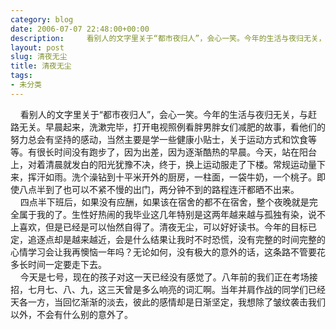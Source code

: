 ```yaml
---
category: blog
date: 2006-07-07 22:48:00+00:00
description:     看别人的文字里关于“都市夜归人”，会心一笑。今年的生活与夜归无关，与赶路
layout: post
slug: 清夜无尘
title: 清夜无尘
tags:
- 未分类
---
```


    看别人的文字里关于“都市夜归人”，会心一笑。今年的生活与夜归无关，与赶路无关。早晨起来，洗漱完毕，打开电视照例看胖男胖女们减肥的故事，看他们的努力总会有坚持的感动，当然主要是学一些健康小贴士，关于运动方式和饮食等等。有很长时间没有跑步了，因为出差，因为逐渐酷热的早晨。今天，站在阳台上，对着清晨就发白的阳光犹豫不决，终于，换上运动服走了下楼。常规运动量下来，挥汗如雨。洗个澡钻到十平米开外的厨房，一柱面，一袋牛奶，一个桃子。即使八点半到了也可以不紧不慢的出门，两分钟不到的路程连汗都晒不出来。  
    四点半下班后，如果没有应酬，如果该在宿舍的都不在宿舍，整个夜晚就是完全属于我的了。生性好热闹的我毕业这几年特别是这两年越来越与孤独有染，说不上喜欢，但是已经是可以怡然自得了。清夜无尘，可以好好读书。今年的目标已定，追逐点却是越来越近，会是什么结果让我时不时恐慌，没有完整的时间完整的心情学习会让我再懊恼一年吗？无论如何，没有极大的意外的话，这条路不管要花多长时间一定要走下去。  
    今天是七号，现在的孩子对这一天已经没有感觉了。八年前的我们正在考场接招，七月七、八、九，这三天曾是多么响亮的词汇啊。当年并肩作战的同学们已经天各一方，当回忆渐渐的淡去，彼此的感情却是日渐坚定，我想除了皱纹袭击我们以外，不会有什么别的意外了。  

